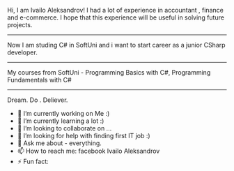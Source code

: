 Hi, I am Ivailo Aleksandrov! I had a lot of experience in accountant , finance and e-commerce. 
I hope that this experience will be useful in solving future projects.
- - - - - - - - - - - - - - - - - - - - - - - - - - - - - - - - - - -
Now I am studing C# in SoftUni and i want to start career as a junior CSharp developer.
- - - - - - - - - - - - - - - - - - - - - - - - - - - - - - - - - - - - - - - - - - - 
My courses from SoftUni - Programming Basics with C#, Programming Fundamentals with C#
- - - - - - - - - - - - - - - - - - - - - - - - - - - - - - - - - - - - - - - - - - - 
Dream. Do . Deliever.

- 🔭 I’m currently working on Me :)
- 🌱 I’m currently learning a lot :)
- 👯 I’m looking to collaborate on ...
- 🤔 I’m looking for help with finding first IT job :)
- 💬 Ask me about - everything.
- 📫 How to reach me: facebook Ivailo Aleksandrov
- ⚡ Fun fact: 

